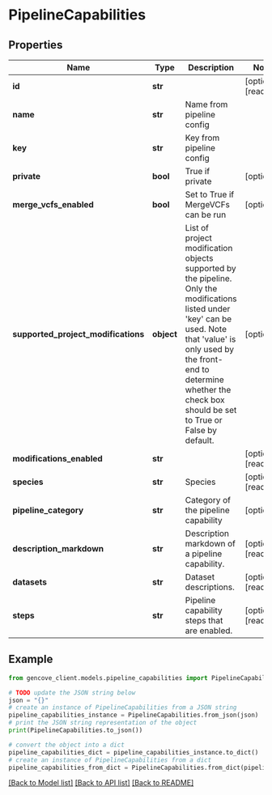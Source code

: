 # PipelineCapabilities


## Properties

Name | Type | Description | Notes
------------ | ------------- | ------------- | -------------
**id** | **str** |  | [optional] [readonly]
**name** | **str** | Name from pipeline config |
**key** | **str** | Key from pipeline config |
**private** | **bool** | True if private | [optional]
**merge_vcfs_enabled** | **bool** | Set to True if MergeVCFs can be run | [optional]
**supported_project_modifications** | **object** | List of project modification objects supported by the pipeline. Only the modifications listed under &#39;key&#39; can be used. Note that &#39;value&#39; is only used by the front-end to determine whether the check box should be set to True or False by default. | [optional]
**modifications_enabled** | **str** |  | [optional] [readonly]
**species** | **str** | Species | [optional] [readonly]
**pipeline_category** | **str** | Category of the pipeline capability | [optional]
**description_markdown** | **str** | Description markdown of a pipeline capability.  | [optional] [readonly]
**datasets** | **str** | Dataset descriptions. | [optional] [readonly]
**steps** | **str** | Pipeline capability steps that are enabled. | [optional] [readonly]

## Example

```python
from gencove_client.models.pipeline_capabilities import PipelineCapabilities

# TODO update the JSON string below
json = "{}"
# create an instance of PipelineCapabilities from a JSON string
pipeline_capabilities_instance = PipelineCapabilities.from_json(json)
# print the JSON string representation of the object
print(PipelineCapabilities.to_json())

# convert the object into a dict
pipeline_capabilities_dict = pipeline_capabilities_instance.to_dict()
# create an instance of PipelineCapabilities from a dict
pipeline_capabilities_from_dict = PipelineCapabilities.from_dict(pipeline_capabilities_dict)
```
[[Back to Model list]](../README.md#documentation-for-models) [[Back to API list]](../README.md#documentation-for-api-endpoints) [[Back to README]](../README.md)
